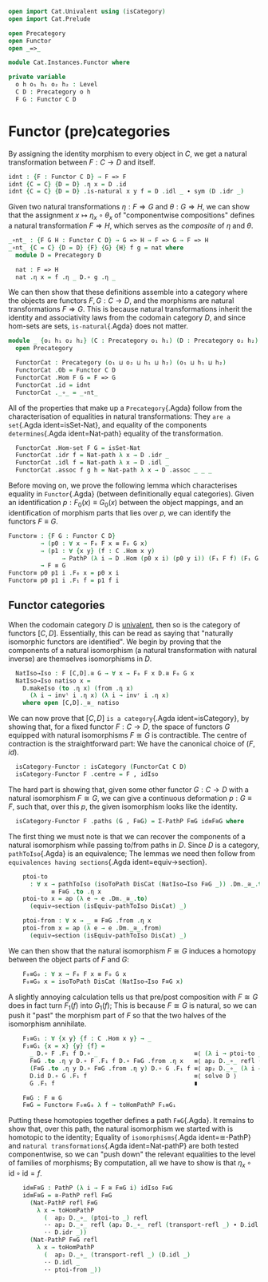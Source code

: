 ```agda
open import Cat.Univalent using (isCategory)
open import Cat.Prelude

open Precategory
open Functor
open _=>_

module Cat.Instances.Functor where

private variable
  o h o₁ h₁ o₂ h₂ : Level
  C D : Precategory o h
  F G : Functor C D
```

# Functor (pre)categories

By assigning the identity morphism to every object in $C$, we get a
natural transformation between $F : C \to D$ and itself.

```agda
idnt : {F : Functor C D} → F => F
idnt {C = C} {D = D} .η x = D .id
idnt {C = C} {D = D} .is-natural x y f = D .idl _ ∙ sym (D .idr _)
```

Given two natural transformations $\eta : F \Rightarrow G$ and $\theta :
G \Rightarrow H$, we can show that the assignment $x \mapsto \eta_x
\circ \theta_x$ of "componentwise compositions" defines a natural
transformation $F \Rightarrow H$, which serves as the _composite_ of
$\eta$ and $\theta$.

```agda
_∘nt_ : {F G H : Functor C D} → G => H → F => G → F => H
_∘nt_ {C = C} {D = D} {F} {G} {H} f g = nat where
  module D = Precategory D

  nat : F => H
  nat .η x = f .η _ D.∘ g .η _
```

<!--
```agda
  nat .is-natural x y h =
    (f .η y D.∘ g .η y) D.∘ F.₁ h    ≡⟨ sym (D.assoc _ _ _) ⟩
    f .η y D.∘ (g .η y D.∘ F.₁ h)    ≡⟨ ap (D._∘_ (f .η y)) (g .is-natural _ _ _) ⟩
    f .η y D.∘ (G.₁ h D.∘ g .η x)    ≡⟨ D.assoc _ _ _ ⟩
    (f .η y D.∘ G.₁ h) D.∘ (g .η x)  ≡⟨ ap (λ e → e D.∘ (g .η x)) (f .is-natural _ _ _) ⟩
    (H.₁ h D.∘ f .η x) D.∘ (g .η x)  ≡⟨ sym (D.assoc _ _ _) ⟩
    H.₁ h D.∘  f .η _ D.∘ g .η  _    ∎
    where 
      module C = Precategory C
      module F = Functor F
      module G = Functor G
      module H = Functor H
```
-->

We can then show that these definitions assemble into a category where
the objects are functors $F, G : C \to D$, and the morphisms are natural
transformations $F \Rightarrow G$. This is because natural
transformations inherit the identity and associativity laws from the
codomain category $D$, and since hom-sets are sets, `is-natural`{.Agda}
does not matter.

```agda
module _ {o₁ h₁ o₂ h₂} (C : Precategory o₁ h₁) (D : Precategory o₂ h₂) where
  open Precategory

  FunctorCat : Precategory (o₁ ⊔ o₂ ⊔ h₁ ⊔ h₂) (o₁ ⊔ h₁ ⊔ h₂)
  FunctorCat .Ob = Functor C D
  FunctorCat .Hom F G = F => G
  FunctorCat .id = idnt
  FunctorCat ._∘_ = _∘nt_
```

All of the properties that make up a `Precategory`{.Agda} follow from
the characterisation of equalities in natural transformations: They `are
a set`{.Agda ident=isSet-Nat}, and equality of the components
`determines`{.Agda ident=Nat-path} equality of the transformation.

```agda
  FunctorCat .Hom-set F G = isSet-Nat
  FunctorCat .idr f = Nat-path λ x → D .idr _
  FunctorCat .idl f = Nat-path λ x → D .idl _
  FunctorCat .assoc f g h = Nat-path λ x → D .assoc _ _ _
```

Before moving on, we prove the following lemma which characterises
equality in `Functor`{.Agda} (between definitionally equal categories).
Given an identification $p : F_0(x) \equiv G_0(x)$ between the object
mappings, and an identification of morphism parts that lies over $p$, we
can identify the functors $F \equiv G$.

```agda
Functor≡ : {F G : Functor C D}
         → (p0 : ∀ x → F₀ F x ≡ F₀ G x)
         → (p1 : ∀ {x y} (f : C .Hom x y) 
               → PathP (λ i → D .Hom (p0 x i) (p0 y i)) (F₁ F f) (F₁ G f))
         → F ≡ G
Functor≡ p0 p1 i .F₀ x = p0 x i
Functor≡ p0 p1 i .F₁ f = p1 f i
```

<!--
```agda
Functor≡ {C = C} {D = D} {F = F} {G = G} p0 p1 i .F-id = 
  isProp→PathP (λ j → D .Hom-set _ _ (p1 (C .id) j) (D .id)) 
    (F-id F) (F-id G) i
Functor≡ {C = C} {D = D} {F = F} {G = G} p0 p1 i .F-∘ f g = 
  isProp→PathP (λ i → D .Hom-set _ _ (p1 (C ._∘_ f g) i) (D ._∘_ (p1 f i) (p1 g i)))
    (F-∘ F f g) (F-∘ G f g) i
```
-->

## Functor categories

When the codomain category $D$ is [univalent], then so is the category
of functors $[C,D]$. Essentially, this can be read as saying that
"naturally isomorphic functors are identified". We begin by proving that
the components of a natural isomorphism (a natural transformation with
natural inverse) are themselves isomorphisms in $D$.

[univalent]: Cat.Univalent.html

<!--
```agda
module _ {C : Precategory o h} {D : Precategory o₁ h₁} where
  import Cat.Morphism D as D
  import Cat.Morphism (FunctorCat C D) as [C,D]
```
-->

```agda
  NatIso→Iso : F [C,D].≅ G → ∀ x → F₀ F x D.≅ F₀ G x
  NatIso→Iso natiso x = 
    D.makeIso (to .η x) (from .η x) 
      (λ i → invˡ i .η x) (λ i → invʳ i .η x)
    where open [C,D]._≅_ natiso
```

We can now prove that $[C,D]$ `is a category`{.Agda ident=isCategory},
by showing that, for a fixed functor $F : C \to D$, the space of
functors $G$ equipped with natural isomorphisms $F \cong G$ is
contractible. The centre of contraction is the straightforward part: We
have the canonical choice of $(F, id)$.

<!--
```agda
module _ {C : Precategory o₁ h₁} {D : Precategory o₂ h₂} (DisCat : isCategory D) where
  import Cat.Morphism (FunctorCat C D) as [C,D]
  import Cat.Morphism D as Dm using (_≅_)
  open [C,D]
  open Cat.Univalent D hiding (isCategory)
  private module D = Precategory D
```
-->

```agda
  isCategory-Functor : isCategory (FunctorCat C D)
  isCategory-Functor F .centre = F , idIso
```

The hard part is showing that, given some other functor $G : C \to D$
with a natural isomorphism $F \cong G$, we can give a continuous
deformation $p : G \equiv F$, such that, over this $p$, the given
isomorphism looks like the identity. 

```agda
  isCategory-Functor F .paths (G , F≅G) = Σ-PathP F≡G id≡F≅G where
```

The first thing we must note is that we can recover the components of a
natural isomorphism while passing to/from paths in $D$. Since $D$ is a
category, `pathToIso`{.Agda} is an equivalence; The lemmas we need then
follow from `equivalences having sections`{.Agda ident=equiv→section}.

```agda
    ptoi-to 
      : ∀ x → pathToIso (isoToPath DisCat (NatIso→Iso F≅G _)) .Dm._≅_.to 
            ≡ F≅G .to .η x
    ptoi-to x = ap (λ e → e .Dm._≅_.to) 
      (equiv→section (isEquiv-pathToIso DisCat) _)

    ptoi-from : ∀ x → _ ≡ F≅G .from .η x
    ptoi-from x = ap (λ e → e .Dm._≅_.from) 
      (equiv→section (isEquiv-pathToIso DisCat) _)
```

We can then show that the natural isomorphism $F \cong G$ induces a
homotopy between the object parts of $F$ and $G$:

```agda
    F₀≡G₀ : ∀ x → F₀ F x ≡ F₀ G x
    F₀≡G₀ x = isoToPath DisCat (NatIso→Iso F≅G x) 
```

A slightly annoying calculation tells us that pre/post composition with
$F \cong G$ does in fact turn $F_1(f)$ into $G_1(f)$; This is because $F
\cong G$ is natural, so we can push it "past" the morphism part of $F$
so that the two halves of the isomorphism annihilate.

```agda
    F₁≡G₁ : ∀ {x y} {f : C .Hom x y} → _
    F₁≡G₁ {x = x} {y} {f} = 
      _ D.∘ F .F₁ f D.∘ _                           ≡⟨ (λ i → ptoi-to _ i D.∘ F .F₁ f D.∘ ptoi-from _ i) ⟩
      F≅G .to .η y D.∘ F .F₁ f D.∘ F≅G .from .η x   ≡⟨ ap₂ D._∘_ refl (sym (F≅G .from .is-natural _ _ _)) ∙ D.assoc _ _ _ ⟩
      (F≅G .to .η y D.∘ F≅G .from .η y) D.∘ G .F₁ f ≡⟨ ap₂ D._∘_ (λ i → F≅G .invˡ i .η y) refl ⟩
      D.id D.∘ G .F₁ f                              ≡⟨ solve D ⟩
      G .F₁ f                                       ∎

    F≡G : F ≡ G
    F≡G = Functor≡ F₀≡G₀ λ f → toHomPathP F₁≡G₁
```

Putting these homotopies together defines a path `F≡G`{.Agda}. It
remains to show that, over this path, the natural isomorphism we started
with is homotopic to the identity; Equality of `isomorphisms`{.Agda
ident=≅-PathP} and `natural transformations`{.Agda ident=Nat-pathP} are
both tested componentwise, so we can "push down" the relevant equalities
to the level of families of morphisms; By computation, all we have to
show is that $\eta{}_x \circ \mathrm{id} \circ \mathrm{id} = f$.

```agda
    id≡F≅G : PathP (λ i → F ≅ F≡G i) idIso F≅G
    id≡F≅G = ≅-PathP refl F≡G 
      (Nat-PathP refl F≡G
        λ x → toHomPathP 
          (  ap₂ D._∘_ (ptoi-to _) refl 
          ·· ap₂ D._∘_ refl (ap₂ D._∘_ refl (transport-refl _) ∙ D.idl _) 
          ·· D.idr _)) 
      (Nat-PathP F≡G refl 
        λ x → toHomPathP 
          (  ap₂ D._∘_ (transport-refl _) (D.idl _) 
          ·· D.idl _ 
          ·· ptoi-from _))
```